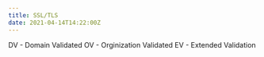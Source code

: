 ```yaml
---
title: SSL/TLS
date: 2021-04-14T14:22:00Z
---
```


DV - Domain Validated
OV - Orginization Validated
EV - Extended Validation
